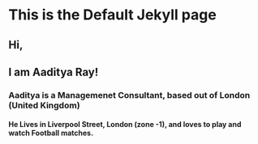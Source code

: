 # This is the Default Jekyll page
## Hi,
## I am Aaditya Ray!
### Aaditya is a Managemenet Consultant, based out of London (United Kingdom)
#### He Lives in Liverpool Street, London (zone -1), and loves to play and watch Football matches.
